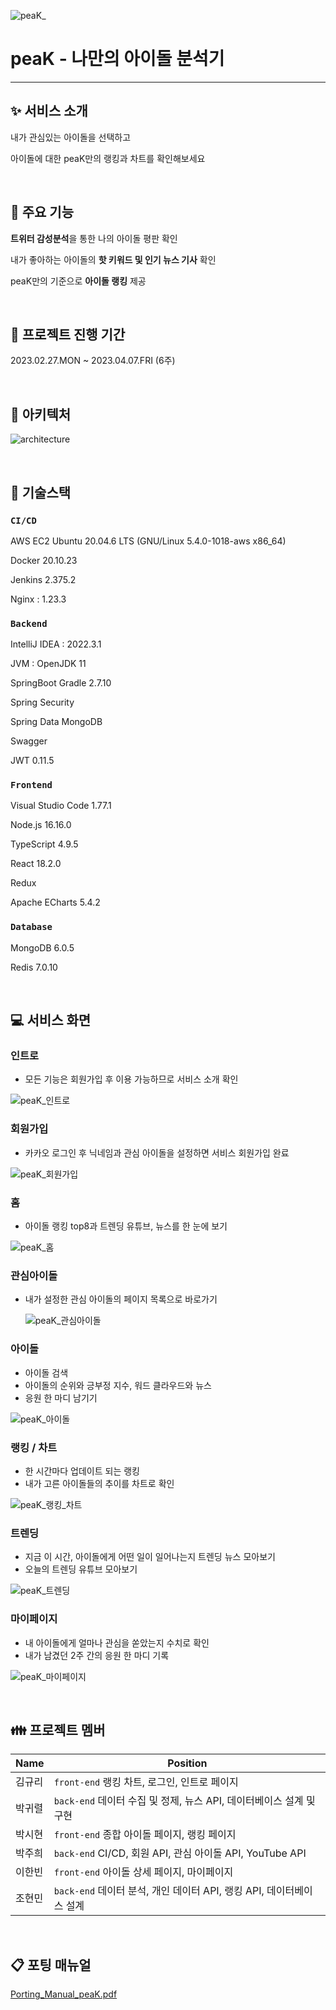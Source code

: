 ![peaK_](https://user-images.githubusercontent.com/106078444/232363265-31d61074-1d5a-4a2a-99a9-7baf41a3b6b2.png)

# peaK - 나만의 아이돌 분석기

---

## :sparkles: 서비스 소개

내가 관심있는 아이돌을 선택하고

아이돌에 대한 peaK만의 랭킹과 차트를 확인해보세요

<br/>

## :pushpin: 주요 기능

**트위터 감성분석**을 통한 나의 아이돌 평판 확인

내가 좋아하는 아이돌의 **핫 키워드 및 인기 뉴스 기사** 확인

peaK만의 기준으로 **아이돌 랭킹** 제공

<br/>

## :date: 프로젝트 진행 기간

2023.02.27.MON ~ 2023.04.07.FRI (6주)

<br/>

## :triangular_ruler: 아키텍처

![architecture](https://user-images.githubusercontent.com/106078444/232363213-35208d6f-acc0-4ffc-88b9-f3202253b2e3.png)

<br/>

## :wrench: 기술스택

### `CI/CD`

AWS EC2 Ubuntu 20.04.6 LTS (GNU/Linux 5.4.0-1018-aws x86_64)

Docker 20.10.23

Jenkins 2.375.2

Nginx : 1.23.3

### `Backend`

IntelliJ IDEA : 2022.3.1

JVM : OpenJDK 11

SpringBoot Gradle 2.7.10

Spring Security

Spring Data MongoDB

Swagger

JWT 0.11.5

### `Frontend`

Visual Studio Code 1.77.1

Node.js 16.16.0

TypeScript 4.9.5

React 18.2.0

Redux

Apache ECharts 5.4.2

### `Database`

MongoDB 6.0.5

Redis 7.0.10

<br/>

## :computer: 서비스 화면

### 인트로

- 모든 기능은 회원가입 후 이용 가능하므로 서비스 소개 확인

![peaK_인트로](https://user-images.githubusercontent.com/106078444/232363433-31b151fb-1755-4f0e-a191-548f545eb254.gif)

### 회원가입

- 카카오 로그인 후 닉네임과 관심 아이돌을 설정하면 서비스 회원가입 완료

![peaK_회원가입](https://user-images.githubusercontent.com/106078444/232363464-5cb8809a-fd87-46d4-a16a-99dcbfe2d850.gif)

### 홈

- 아이돌 랭킹 top8과 트렌딩 유튜브, 뉴스를 한 눈에 보기

![peaK_홈](https://user-images.githubusercontent.com/106078444/232363452-d4862811-d582-4261-b9b1-7579b9a4c807.gif)

### 관심아이돌

- 내가 설정한 관심 아이돌의 페이지 목록으로 바로가기

  ![peaK_관심아이돌](https://user-images.githubusercontent.com/106078444/232363299-5d2e6192-dfb1-48a3-9bac-92514da51cd2.gif)

### 아이돌

- 아이돌 검색
- 아이돌의 순위와 긍부정 지수, 워드 클라우드와 뉴스
- 응원 한 마디 남기기

![peaK_아이돌](https://user-images.githubusercontent.com/106078444/232363412-77a115c3-9c8d-4ec1-85a9-1d1dd7826ac2.gif)

### 랭킹 / 차트

- 한 시간마다 업데이트 되는 랭킹
- 내가 고른 아이돌들의 추이를 차트로 확인

![peaK_랭킹_차트](https://user-images.githubusercontent.com/106078444/232363396-579130c1-9013-447f-a39a-f9a0e3360ccb.gif)

### 트렌딩

- 지금 이 시간, 아이돌에게 어떤 일이 일어나는지 트렌딩 뉴스 모아보기
- 오늘의 트렌딩 유튜브 모아보기

![peaK_트렌딩](https://user-images.githubusercontent.com/106078444/232363442-22cbc7a2-ce92-41c6-9b26-35c5c72e9890.gif)

### 마이페이지

- 내 아이돌에게 얼마나 관심을 쏟았는지 수치로 확인
- 내가 남겼던 2주 간의 응원 한 마디 기록

![peaK_마이페이지](https://user-images.githubusercontent.com/106078444/232363403-9703de2f-ce6a-492d-8ed5-3e359dfe6e96.gif)

<br/>

## :family: 프로젝트 멤버

| Name   | Position                                                             |
| ------ | -------------------------------------------------------------------- |
| 김규리 | `front-end` 랭킹 차트, 로그인, 인트로 페이지                         |
| 박귀렬 | `back-end` 데이터 수집 및 정제, 뉴스 API, 데이터베이스 설계 및 구현  |
| 박시현 | `front-end` 종합 아이돌 페이지, 랭킹 페이지                          |
| 박주희 | `back-end` CI/CD, 회원 API, 관심 아이돌 API, YouTube API             |
| 이한빈 | `front-end` 아이돌 상세 페이지, 마이페이지                           |
| 조현민 | `back-end` 데이터 분석, 개인 데이터 API, 랭킹 API, 데이터베이스 설계 |

<br/>

## :clipboard: 포팅 매뉴얼

[Porting_Manual_peaK.pdf](./exec/Porting_Manual_peaK.pdf)
